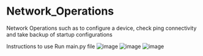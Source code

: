 # Network_Operations
Network Operations such as to configure a device, check ping connectivity and take backup of startup configurations

Instructions to use
    Run main.py file
![image](https://user-images.githubusercontent.com/63805419/139709497-97121f0f-d5ba-4486-a0c9-1a0176384969.png)
![image](https://user-images.githubusercontent.com/63805419/139709530-742a5b0b-ac28-4b86-9ed5-ec433534c722.png)
![image](https://user-images.githubusercontent.com/63805419/139709567-db5e6619-27fd-4120-b633-1cc7ccce1045.png)


